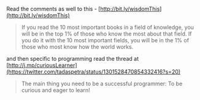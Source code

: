<!-- title: Path to the top 1%  -->

Read the comments as well to this - [http://bit.ly/wisdomThis](http://bit.ly/wisdomThis)

> If you read the 10 most important books in a field of knowledge, you will be in the top 1% of those who know the most about that field. If you do it with the 10 most important fields, you will be in the 1% of those who most know how the world works.

and then specific to programming read the thread at [http://j.mp/curiousLearner](https://twitter.com/tadaspetra/status/1301528470854332416?s=20) 
> The main thing you need to be a successful programmer: To be curious and eager to learn!


